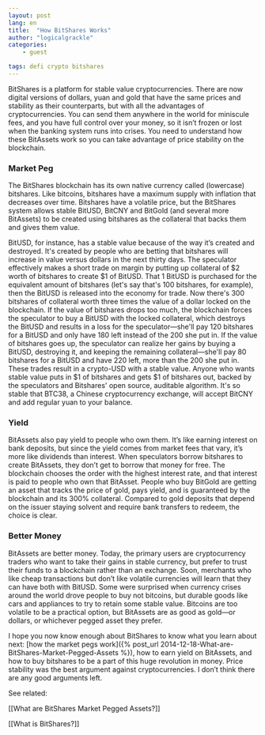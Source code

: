 ```yaml
---
layout: post
lang: en
title:  "How BitShares Works"
author: "logicalgrackle"
categories: 
    - guest

tags: defi crypto bitshares
---
```

BitShares is a platform for stable value cryptocurrencies. There are now digital versions of dollars, yuan and gold that have the same prices and stability as their counterparts, but with all the advantages of cryptocurrencies. You can send them anywhere in the world for miniscule fees, and you have full control over your money, so it isn’t frozen or lost when the banking system runs into crises. You need to understand how these BitAssets work so you can take advantage of price stability on the blockchain.

### Market Peg
The BitShares blockchain has its own native currency called (lowercase) bitshares. Like bitcoins, bitshares have a maximum supply with inflation that decreases over time. Bitshares have a volatile price, but the BitShares system allows stable BitUSD, BitCNY and BitGold (and several more BitAssets) to be created using bitshares as the collateral that backs them and gives them value.

BitUSD, for instance, has a stable value because of the way it’s created and destroyed. It's created by people who are betting that bitshares will increase in value versus dollars in the next thirty days. The speculator effectively makes a short trade on margin by putting up collateral of $2 worth of bitshares to create $1 of BitUSD. That 1 BitUSD is purchased for the equivalent amount of bitshares (let's say that's 100 bitshares, for example), then the BitUSD is released into the economy for trade. Now there's 300 bitshares of collateral worth three times the value of a dollar locked on the blockchain. If the value of bitshares drops too much, the blockchain forces the speculator to buy a BitUSD with the locked collateral, which destroys the BitUSD and results in a loss for the speculator—she'll pay 120 bitshares for a BitUSD and only have 180 left instead of the 200 she put in. If the value of bitshares goes up, the speculator can realize her gains by buying a BitUSD, destroying it, and keeping the remaining collateral—she'll pay 80 bitshares for a BitUSD and have 220 left, more than the 200 she put in. These trades result in a crypto-USD with a stable value. Anyone who wants stable value puts in $1 of bitshares and gets $1 of bitshares out, backed by the speculators and Bitshares' open source, auditable algorithm. It's so stable that BTC38, a Chinese cryptocurrency exchange, will accept BitCNY and add regular yuan to your balance.

### Yield
BitAssets also pay yield to people who own them. It’s like earning interest on bank deposits, but since the yield comes from market fees that vary, it’s more like dividends than interest. When speculators borrow bitshares to create BitAssets, they don’t get to borrow that money for free. The blockchain chooses the order with the highest interest rate, and that interest is paid to people who own that BitAsset. People who buy BitGold are getting an asset that tracks the price of gold, pays yield, and is guaranteed by the blockchain and its 300% collateral. Compared to gold deposits that depend on the issuer staying solvent and require bank transfers to redeem, the choice is clear.

### Better Money
BitAssets are better money. Today, the primary users are cryptocurrency traders who want to take their gains in stable currency, but prefer to trust their funds to a blockchain rather than an exchange. Soon, merchants who like cheap transactions but don’t like volatile currencies will learn that they can have both with BitUSD. Some were surprised when currency crises around the world drove people to buy not bitcoins, but durable goods like cars and appliances to try to retain some stable value. Bitcoins are too volatile to be a practical option, but BitAssets are as good as gold—or dollars, or whichever pegged asset they prefer.

I hope you now know enough about BitShares to know what you learn about next: [how the market pegs work]({% post_url 2014-12-18-What-are-BitShares-Market-Pegged-Assets %}), how to earn yield on BitAssets, and how to buy bitshares to be a part of this huge revolution in money. Price stability was the best argument against cryptocurrencies. I don’t think there are any good arguments left.

See related:

[[What are BitShares Market Pegged Assets?]]

[[What is BitShares?]]

